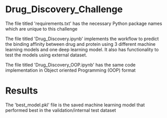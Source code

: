 # Drug_Discovery_Challenge

The file titled 'requirements.txt' has the necessary Python package names which are unique to this challenge

The file titled 'Drug_Discovery.ipynb' implements the workflow to predict the binding affinity between drug and protein using 3 different machine learning models and one deep learning model. It also has functionality to test the models using external dataset.

The file titled 'Drug_Discovery_OOP.ipynb' has the same code implementation in Object oriented Programming (OOP) format

# Results

The 'best_model.pkl' file is the saved machine learning model that performed best in the validation/internal test dataset

